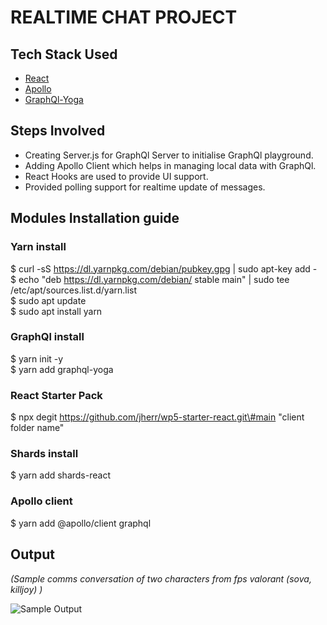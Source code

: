 # REALTIME CHAT PROJECT 

## Tech Stack Used 
- [React](https://github.com/jherr/wp5-starter-react "React Github Link")
- [Apollo](https://www.apollographql.com/docs/react/ "Apollo Documentation Link")
- [GraphQl-Yoga](https://github.com/prisma-labs/graphql-yoga "GraphQl-Yoga Documentation Link")

## Steps Involved
- Creating Server.js for GraphQl Server to initialise GraphQl playground.
- Adding Apollo Client which helps in managing local data with GraphQl.
- React Hooks are used to provide UI support.
- Provided polling support for realtime update of messages.

## Modules Installation guide

### Yarn install

$ curl -sS https://dl.yarnpkg.com/debian/pubkey.gpg | sudo apt-key add -\
$ echo "deb https://dl.yarnpkg.com/debian/ stable main" | sudo tee /etc/apt/sources.list.d/yarn.list\
$ sudo apt update\
$ sudo apt install yarn

### GraphQl install

$ yarn init -y\
$ yarn add graphql-yoga

### React Starter Pack

$ npx degit https://github.com/jherr/wp5-starter-react.git\#main "client folder name"

### Shards install

$ yarn add shards-react

### Apollo client

$ yarn add @apollo/client graphql

## Output 
*(Sample comms conversation of two characters from fps valorant (sova, killjoy) )*

![Sample Output](https://media.giphy.com/media/MSxxQA8nVRF3mHCRrF/giphy.gif)


